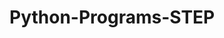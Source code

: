 # Python-Programs-STEP
      
  
            
               
            
                    
                     
            
  
